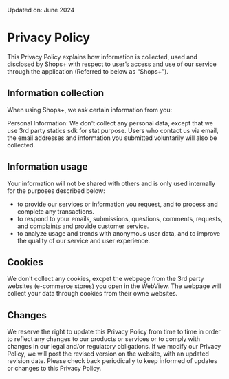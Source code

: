 Updated on: June 2024

# Privacy Policy

This Privacy Policy explains how information is collected, used and disclosed by Shops+ with respect to user’s access and use of our service through the application (Referred to below as “Shops+”).

## Information collection

When using Shops+, we ask certain information from you:

Personal Information: We don't collect any personal data, except that we use 3rd party statics sdk for stat purpose. Users who contact us via email, the email addresses and information you submitted voluntarily will also be collected.

## Information usage

Your information will not be shared with others and is only used internally for the purposes described below:

* to provide our services or information you request, and to process and complete any transactions.
* to respond to your emails, submissions, questions, comments, requests, and complaints and provide customer service.
* to analyze usage and trends with anonymous user data, and to improve the quality of our service and user experience.

## Cookies

We don't collect any cookies, excpet the webpage from the 3rd party websites (e-commerce stores) you open in the WebView. The webpage will collect your data through cookies from their owne websites. 

## Changes

We reserve the right to update this Privacy Policy from time to time in order to reflect any changes to our products or services or to comply with changes in our legal and/or regulatory obligations. If we modify our Privacy Policy, we will post the revised version on the website, with an updated revision date. Please check back periodically to keep informed of updates or changes to this Privacy Policy.
